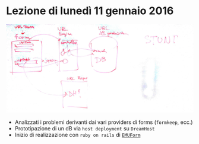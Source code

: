 # Lezione di lunedì 11 gennaio 2016

![lavagna](./DB_20160111.jpg)

* Analizzati i problemi derivanti dai vari providers di forms (`formkeep`,
  ecc.)
* Prototipazione di un dB via `host deployment` su `DreamHost`
* Inizio di realizzazione con `ruby on rails` di
  [`EMUForm`](https://github.com/SMERM/EMUForm)
